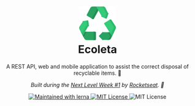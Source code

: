 <h1 align="center">
  <img src="../logo.svg" />
  <br>
  Ecoleta
</h1>

<p align="center">
  A REST API, web and mobile application to assist the correct disposal of recyclable items. 🌳
</p>
<p align="center">
  <em>
    Built during the <u>Next Level Week #1</u> by <a href="https://rocketseat.com.br/">Rocketseat</a>. 🚀
  </em>
</p>

<div align="center">
  <a href="https://lerna.js.org/">
    <img src="https://img.shields.io/badge/Maintained%20with-lerna-32a867.svg?style=flat-square" alt="Maintained with lerna" />
  </a>
  <a href="https://opensource.org/licenses/MIT">
    <img src="https://img.shields.io/badge/License-MIT-32a867.svg?style=flat-square" alt="MIT License" />
  </a>
  <img src="https://img.shields.io/badge/NLW-%231-32a867.svg?style=flat-square" alt="MIT License" />
</div>
